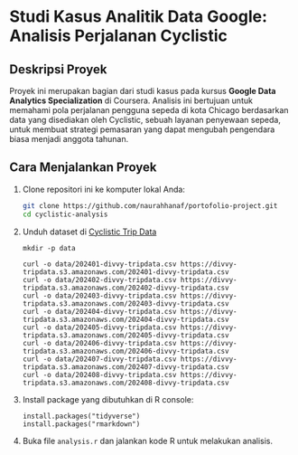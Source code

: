 # Studi Kasus Analitik Data Google: Analisis Perjalanan Cyclistic

## Deskripsi Proyek
Proyek ini merupakan bagian dari studi kasus pada kursus **Google Data Analytics Specialization** di Coursera. Analisis ini bertujuan untuk memahami pola perjalanan pengguna sepeda di kota Chicago berdasarkan data yang disediakan oleh Cyclistic, sebuah layanan penyewaan sepeda, untuk membuat strategi pemasaran yang dapat mengubah pengendara biasa menjadi anggota tahunan.

## Cara Menjalankan Proyek
1. Clone repositori ini ke komputer lokal Anda:
   ```bash
   git clone https://github.com/naurahhanaf/portofolio-project.git
   cd cyclistic-analysis
   
2. Unduh dataset di [Cyclistic Trip Data](https://divvy-tripdata.s3.amazonaws.com/index.html)
   ```
   mkdir -p data

   curl -o data/202401-divvy-tripdata.csv https://divvy-tripdata.s3.amazonaws.com/202401-divvy-tripdata.csv
   curl -o data/202402-divvy-tripdata.csv https://divvy-tripdata.s3.amazonaws.com/202402-divvy-tripdata.csv
   curl -o data/202403-divvy-tripdata.csv https://divvy-tripdata.s3.amazonaws.com/202403-divvy-tripdata.csv
   curl -o data/202404-divvy-tripdata.csv https://divvy-tripdata.s3.amazonaws.com/202404-divvy-tripdata.csv
   curl -o data/202405-divvy-tripdata.csv https://divvy-tripdata.s3.amazonaws.com/202405-divvy-tripdata.csv
   curl -o data/202406-divvy-tripdata.csv https://divvy-tripdata.s3.amazonaws.com/202406-divvy-tripdata.csv
   curl -o data/202407-divvy-tripdata.csv https://divvy-tripdata.s3.amazonaws.com/202407-divvy-tripdata.csv
   curl -o data/202408-divvy-tripdata.csv https://divvy-tripdata.s3.amazonaws.com/202408-divvy-tripdata.csv

3. Install package yang dibutuhkan di R console:
   ```
   install.packages("tidyverse")
   install.packages("rmarkdown")

4. Buka file `analysis.r` dan jalankan kode R untuk melakukan analisis. 
